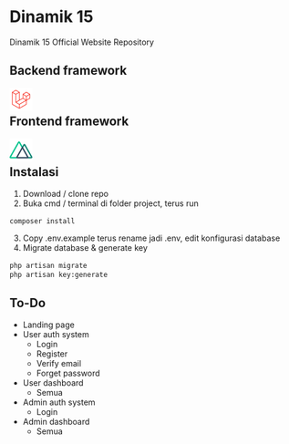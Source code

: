 # Dinamik 15
Dinamik 15 Official Website Repository

## Backend framework
<img width="40px" align="left" src="https://raw.githubusercontent.com/github/explore/56a826d05cf762b2b50ecbe7d492a839b04f3fbf/topics/laravel/laravel.png"/>
<br/>

## Frontend framework
<img width="40px" align="left" src="https://raw.githubusercontent.com/github/explore/37f1f9609f5c48a47f4d9c1a916fc2069fd0141c/topics/nuxt/nuxt.png"/>
<br/>

## Instalasi
1. Download / clone repo
2. Buka cmd / terminal di folder project, terus run
  ```
  composer install
  ```
3. Copy .env.example terus rename jadi .env, edit konfigurasi database
4. Migrate database & generate key
  ```
  php artisan migrate
  php artisan key:generate
  ```

## To-Do
- Landing page
- User auth system
  - Login
  - Register
  - Verify email
  - Forget password
- User dashboard
  - Semua
- Admin auth system
  - Login
- Admin dashboard
  - Semua